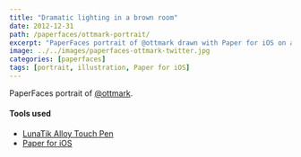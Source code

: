 ```yaml
---
title: "Dramatic lighting in a brown room"
date: 2012-12-31
path: /paperfaces/ottmark-portrait/
excerpt: "PaperFaces portrait of @ottmark drawn with Paper for iOS on an iPad."
image: ../../images/paperfaces-ottmark-twitter.jpg
categories: [paperfaces]
tags: [portrait, illustration, Paper for iOS]
---
```


PaperFaces portrait of [@ottmark](https://twitter.com/ottmark).

#### Tools used

- [LunaTik Alloy Touch Pen](https://www.amazon.com/gp/product/B00821TR7G/ref=as_li_ss_tl?ie=UTF8&tag=mademist-20&linkCode=as2&camp=1789&creative=390957&creativeASIN=B00821TR7G)
- [Paper for iOS](https://paper.bywetransfer.com/)
